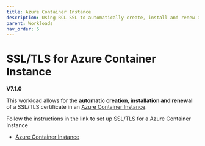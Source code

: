 ```yaml
---
title: Azure Container Instance
description: Using RCL SSL to automatically create, install and renew a SSL/TLS certificates in an Azure Container Instance
parent: Workloads
nav_order: 5
---
```


# SSL/TLS for Azure Container Instance

**V7.1.0**

This workload allows for the **automatic creation, installation and renewal** of a SSL/TLS certificate in an [Azure Container Instance](https://learn.microsoft.com/en-us/azure/container-instances/).

Follow the instructions in the link to set up SSL/TLS for a Azure Container Instance

- [Azure Container Instance](../containers/aci.md)

